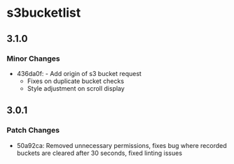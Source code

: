 # s3bucketlist

## 3.1.0

### Minor Changes

- 436da0f: - Add origin of s3 bucket request
  - Fixes on duplicate bucket checks
  - Style adjustment on scroll display

## 3.0.1

### Patch Changes

- 50a92ca: Removed unnecessary permissions, fixes bug where recorded buckets are cleared after 30 seconds, fixed linting issues
